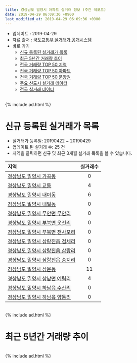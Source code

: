 ```yaml
---
title: 경상남도 밀양시 아파트 실거래 정보 (주간 레포트)
date: 2019-04-29 06:09:36 +0900
last_modified_at: 2019-04-29 06:09:36 +0900
---
```


* 업데이트 : 2019-04-29
* 자료 출처 : [국토교통부 실거래가 공개시스템](http://rt.molit.go.kr)
* 바로 가기
    * [신규 등록된 실거래가 목록](#신규-등록된-실거래가-목록)
    * [최근 5년간 거래량 추이](#최근-5년간-거래량-추이)
    * [전국 거래량 TOP 50 지역](https://inasie.github.io/apt-trade-info/최근-3개월-전국에서-가장-거래가-많이-발생한-지역)
    * [전국 거래량 TOP 50 아파트](https://inasie.github.io/apt-trade-info/최근-3개월-전국에서-가장-거래가-많이-발생한-아파트)
    * [전국 거래량 TOP 50 분양권](https://inasie.github.io/apt-trade-info/최근-3개월-전국에서-가장-거래가-많이-발생한-분양권)
    * [주요 신도시 실거래 데이터](https://inasie.github.io/apt-trade-info/주요-신도시)
    * [전국 실거래 데이터](https://inasie.github.io/apt-trade-info/전국)

<br>
{% include ad.html %}
<br>

# 신규 등록된 실거래가 목록
* 실거래가 등록일: 20190422 ~ 20190429
* 업데이트 된 실거래 수: 25 건
* 지역을 클릭하면 신규 및 최근 3개월 실거래 목록을 볼 수 있습니다.


|지역|실거래수|
|:---|:---:|
|[경상남도 밀양시 가곡동](https://inasie.github.io/apt-trade-info/경상남도-밀양시-가곡동)|0|
|[경상남도 밀양시 교동](https://inasie.github.io/apt-trade-info/경상남도-밀양시-교동)|4|
|[경상남도 밀양시 내이동](https://inasie.github.io/apt-trade-info/경상남도-밀양시-내이동)|6|
|[경상남도 밀양시 내일동](https://inasie.github.io/apt-trade-info/경상남도-밀양시-내일동)|0|
|[경상남도 밀양시 무안면 무안리](https://inasie.github.io/apt-trade-info/경상남도-밀양시-무안면-무안리)|0|
|[경상남도 밀양시 부북면 운전리](https://inasie.github.io/apt-trade-info/경상남도-밀양시-부북면-운전리)|0|
|[경상남도 밀양시 부북면 전사포리](https://inasie.github.io/apt-trade-info/경상남도-밀양시-부북면-전사포리)|0|
|[경상남도 밀양시 삼랑진읍 검세리](https://inasie.github.io/apt-trade-info/경상남도-밀양시-삼랑진읍-검세리)|0|
|[경상남도 밀양시 삼랑진읍 삼랑리](https://inasie.github.io/apt-trade-info/경상남도-밀양시-삼랑진읍-삼랑리)|0|
|[경상남도 밀양시 삼랑진읍 송지리](https://inasie.github.io/apt-trade-info/경상남도-밀양시-삼랑진읍-송지리)|0|
|[경상남도 밀양시 삼문동](https://inasie.github.io/apt-trade-info/경상남도-밀양시-삼문동)|11|
|[경상남도 밀양시 상남면 예림리](https://inasie.github.io/apt-trade-info/경상남도-밀양시-상남면-예림리)|4|
|[경상남도 밀양시 하남읍 수산리](https://inasie.github.io/apt-trade-info/경상남도-밀양시-하남읍-수산리)|0|
|[경상남도 밀양시 하남읍 양동리](https://inasie.github.io/apt-trade-info/경상남도-밀양시-하남읍-양동리)|0|


<br>
{% include ad.html %}
<br>

# 최근 5년간 거래량 추이


<div style="width:100%;">
    <canvas id="deal_progress" height="200"></canvas>
</div>

<script>
new Chart(document.getElementById("deal_progress"), {
    type: 'line',
    data: {
        labels: ['201404','201405','201406','201407','201408','201409','201410','201411','201412','201501','201502','201503','201504','201505','201506','201507','201508','201509','201510','201511','201512','201601','201602','201603','201604','201605','201606','201607','201608','201609','201610','201611','201612','201701','201702','201703','201704','201705','201706','201707','201708','201709','201710','201711','201712','201801','201802','201803','201804','201805','201806','201807','201808','201809','201810','201811','201812','201901','201902','201903','201904'],
        datasets: [{
            label: '매매',
            pointRadius: 1,
            data: [66, 59, 52, 51, 70, 69, 71, 52, 55, 75, 46, 84, 72, 63, 55, 82, 82, 63, 75, 54, 78, 46, 48, 71, 73, 91, 81, 62, 74, 47, 65, 66, 50, 55, 75, 49, 67, 62, 51, 42, 52, 52, 54, 32, 42, 92, 51, 111, 85, 55, 52, 51, 34, 40, 52, 49, 35, 43, 26, 56, 20],
            borderColor: "rgba(255, 201, 14, 1)",
            backgroundColor: "rgba(255, 201, 14, 0.5)",
            fill: false,
            lineTension: 0
        },{
            label: '전월세',
            pointRadius: 1,
            data: [30, 34, 37, 21, 25, 40, 40, 38, 40, 32, 25, 32, 34, 13, 22, 29, 32, 33, 26, 70, 63, 45, 31, 44, 22, 33, 36, 33, 29, 32, 24, 43, 30, 35, 34, 30, 20, 22, 25, 20, 30, 26, 26, 71, 51, 32, 31, 42, 35, 44, 39, 35, 19, 21, 32, 33, 38, 32, 25, 32, 20],
            borderColor: "rgba(0, 141, 185, 1)",
            backgroundColor: "rgba(0, 141, 185, 0.5)",
            fill: false,
            lineTension: 0
        }
        ]
    },
    options: {
        responsive: true,
        title: {
            display: false
        },
        tooltips: {
            mode: 'index',
            intersect: false
        },
        hover: {
            mode: 'nearest',
            intersect: true
        },
        scales: {
            xAxes: [{
                display: true,
                scaleLabel: {
                    display: true,
                    labelString: '년/월'
                }
            }],
            yAxes: [{
                display: true,
                ticks: {
                    suggestedMin: 0,
                },
                scaleLabel: {
                    display: true,
                    labelString: '실거래 수'
                }
            }]
        }
    }
});

</script>


<br>
{% include ad.html %}
<br>

